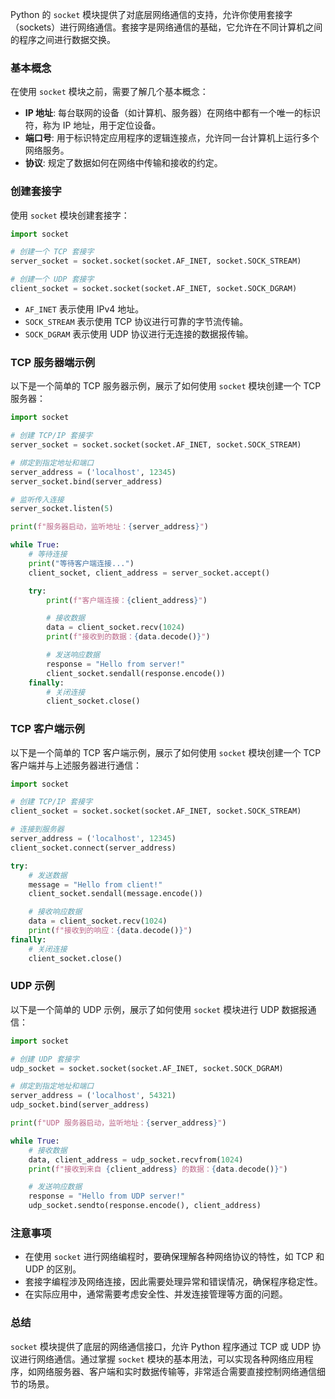 Python 的 `socket` 模块提供了对底层网络通信的支持，允许你使用套接字（sockets）进行网络通信。套接字是网络通信的基础，它允许在不同计算机之间的程序之间进行数据交换。

### 基本概念

在使用 `socket` 模块之前，需要了解几个基本概念：

- **IP 地址**: 每台联网的设备（如计算机、服务器）在网络中都有一个唯一的标识符，称为 IP 地址，用于定位设备。
- **端口号**: 用于标识特定应用程序的逻辑连接点，允许同一台计算机上运行多个网络服务。
- **协议**: 规定了数据如何在网络中传输和接收的约定。

### 创建套接字

使用 `socket` 模块创建套接字：

```python
import socket

# 创建一个 TCP 套接字
server_socket = socket.socket(socket.AF_INET, socket.SOCK_STREAM)

# 创建一个 UDP 套接字
client_socket = socket.socket(socket.AF_INET, socket.SOCK_DGRAM)
```

- `AF_INET` 表示使用 IPv4 地址。
- `SOCK_STREAM` 表示使用 TCP 协议进行可靠的字节流传输。
- `SOCK_DGRAM` 表示使用 UDP 协议进行无连接的数据报传输。

### TCP 服务器端示例

以下是一个简单的 TCP 服务器示例，展示了如何使用 `socket` 模块创建一个 TCP 服务器：

```python
import socket

# 创建 TCP/IP 套接字
server_socket = socket.socket(socket.AF_INET, socket.SOCK_STREAM)

# 绑定到指定地址和端口
server_address = ('localhost', 12345)
server_socket.bind(server_address)

# 监听传入连接
server_socket.listen(5)

print(f"服务器启动，监听地址：{server_address}")

while True:
    # 等待连接
    print("等待客户端连接...")
    client_socket, client_address = server_socket.accept()

    try:
        print(f"客户端连接：{client_address}")

        # 接收数据
        data = client_socket.recv(1024)
        print(f"接收到的数据：{data.decode()}")

        # 发送响应数据
        response = "Hello from server!"
        client_socket.sendall(response.encode())
    finally:
        # 关闭连接
        client_socket.close()
```

### TCP 客户端示例

以下是一个简单的 TCP 客户端示例，展示了如何使用 `socket` 模块创建一个 TCP 客户端并与上述服务器进行通信：

```python
import socket

# 创建 TCP/IP 套接字
client_socket = socket.socket(socket.AF_INET, socket.SOCK_STREAM)

# 连接到服务器
server_address = ('localhost', 12345)
client_socket.connect(server_address)

try:
    # 发送数据
    message = "Hello from client!"
    client_socket.sendall(message.encode())

    # 接收响应数据
    data = client_socket.recv(1024)
    print(f"接收到的响应：{data.decode()}")
finally:
    # 关闭连接
    client_socket.close()
```

### UDP 示例

以下是一个简单的 UDP 示例，展示了如何使用 `socket` 模块进行 UDP 数据报通信：

```python
import socket

# 创建 UDP 套接字
udp_socket = socket.socket(socket.AF_INET, socket.SOCK_DGRAM)

# 绑定到指定地址和端口
server_address = ('localhost', 54321)
udp_socket.bind(server_address)

print(f"UDP 服务器启动，监听地址：{server_address}")

while True:
    # 接收数据
    data, client_address = udp_socket.recvfrom(1024)
    print(f"接收到来自 {client_address} 的数据：{data.decode()}")

    # 发送响应数据
    response = "Hello from UDP server!"
    udp_socket.sendto(response.encode(), client_address)
```

### 注意事项

- 在使用 `socket` 进行网络编程时，要确保理解各种网络协议的特性，如 TCP 和 UDP 的区别。
- 套接字编程涉及网络连接，因此需要处理异常和错误情况，确保程序稳定性。
- 在实际应用中，通常需要考虑安全性、并发连接管理等方面的问题。

### 总结

`socket` 模块提供了底层的网络通信接口，允许 Python 程序通过 TCP 或 UDP 协议进行网络通信。通过掌握 `socket` 模块的基本用法，可以实现各种网络应用程序，如网络服务器、客户端和实时数据传输等，非常适合需要直接控制网络通信细节的场景。